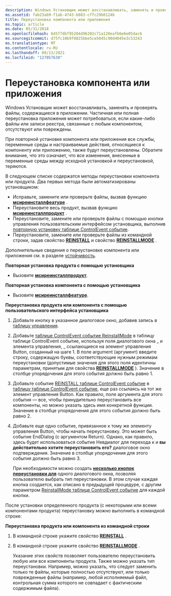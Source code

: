 ```yaml
---
description: Windows Установщик может восстанавливать, заменять и проверять файлы, содержащиеся в приложении. Частичная или полная переустановка приложения может потребоваться, если какие-либо файлы или записи реестра, связанные с любым компонентом, отсутствуют или повреждены.
ms.assetid: fab23ab9-f1ab-4743-b883-cffc29b0124b
title: Переустановка компонента или приложения
ms.topic: article
ms.date: 05/31/2018
ms.openlocfilehash: 645f7dbf95204d96202c71a120eafb6e6e054ac6
ms.sourcegitcommit: d75fc10b9f0825bbe5ce5045c90d4045e3c53243
ms.translationtype: MT
ms.contentlocale: ru-RU
ms.lasthandoff: 09/13/2021
ms.locfileid: "127057630"
---
```

# <a name="reinstalling-a-feature-or-application"></a>Переустановка компонента или приложения

Windows Установщик может восстанавливать, заменять и проверять файлы, содержащиеся в приложении. Частичная или полная переустановка приложения может потребоваться, если какие-либо файлы или записи реестра, связанные с любым компонентом, отсутствуют или повреждены.

При повторной установке компонента или приложения все службы, переменные среды и настраиваемые действия, относящиеся к компоненту или приложению, также будут переустановлены. Обратите внимание, что это означает, что все изменения, внесенные в переменные среды между исходной установкой и переустановкой, теряются.

В следующем списке содержатся методы переустановки компонента или продукта. Два первых метода были автоматизированы установщиком:

-   Исправьте, замените или проверьте файлы, вызвав функцию [**мсиреинсталлфеатуре**](/windows/desktop/api/Msi/nf-msi-msireinstallfeaturea) .
-   Переустановите весь продукт, вызвав функцию [**мсиреинсталлпродукт**](/windows/desktop/api/Msi/nf-msi-msireinstallproducta) .
-   Переустановите, замените или проверьте файлы с помощью кнопки управления пользовательским интерфейсом установщика, выполнив [повторную установку таблице ControlEvent событие](reinstall-controlevent.md).
-   Переустановите, замените или проверьте файлы из командной строки, задав свойство [**REINSTALL**](reinstall.md) и свойство [**REINSTALLMODE**](reinstallmode.md) .

Дополнительные сведения о переустановке компонента или приложения см. в разделе [устойчивость](resiliency.md).

**Повторная установка продукта с помощью установщика**

-   Вызовите [**мсиреинсталлпродукт**](/windows/desktop/api/Msi/nf-msi-msireinstallproducta).

**Повторная установка компонента с помощью установщика**

-   Вызовите [**мсиреинсталлфеатуре**](/windows/desktop/api/Msi/nf-msi-msireinstallfeaturea).

**Переустановка продукта или компонента с помощью пользовательского интерфейса установщика**

1.  Добавьте кнопку в указанное диалоговое окно, добавив запись в [таблицу управления](control-table.md).
2.  Добавьте [таблице ControlEvent событие ReinstallMode](reinstallmode-controlevent.md) в таблицу таблице ControlEvent событие, используя поля диалогового окна \_ и элемента управления, \_ ссылающиеся на элемент управления Button, созданный на шаге 1. В поле argument (аргумент) введите строку, содержащую буквы, соответствующие нужным режимам переустановки (допустимые значения для этого поля идентичны параметрам, принятым для свойства [**REINSTALLMODE**](reinstallmode.md) ). Значение в столбце упорядочения для этого события должно быть равно 1.
3.  Добавьте событие [REINSTALL таблице ControlEvent событие](reinstall-controlevent.md) в [таблицу таблице ControlEvent событие](controlevent-table.md), еще раз ссылаясь на тот же элемент управления Button. Как правило, поле аргумента для этого события — все, чтобы принудительно переустановить все компоненты, но можно указать здесь имя конкретной функции. Значение в столбце упорядочения для этого события должно быть равно 2.
4.  Добавьте еще одно событие, привязанное к тому же элементу управления Button, чтобы начать переустановку. Это может быть событие EndDialog (с аргументом Return). Однако, как правило, здесь будет использоваться событие Невдиалог для перехода к и **вы действительно хотите переустановить его?** диалоговое окно подтверждения. Значение в столбце упорядочения для этого события должно быть равно 3.

    При необходимости можно создать [**несколько кнопок переустановки для**](reinstall.md) одного диалогового окна, позволяя пользователю выбрать тип переустановки. В этом случае каждая кнопка создается, как описано в предыдущей процедуре, с другим параметром [ReinstallMode таблице ControlEvent событие](reinstallmode-controlevent.md) для каждой кнопки.

После установки определенного продукта (с некоторыми или всеми компонентами продукта) переустановку можно выполнить в командной строке:

**Переустановка продукта или компонента из командной строки**

1.  В командной строке укажите свойство [**REINSTALL**](reinstall.md) .
2.  В командной строке укажите свойство [**REINSTALLMODE**](reinstallmode.md) .

    Указание этих свойств позволяет пользователю переустановить любую или все компоненты продукта. Также можно указать тип переустановки. Например, можно указать, что следует заменить только те файлы, которые полностью отсутствуют, или только поврежденные файлы (например, любой исполняемый файл, контрольная сумма которого не совпадает с фактическим содержимым файла).

 

 



